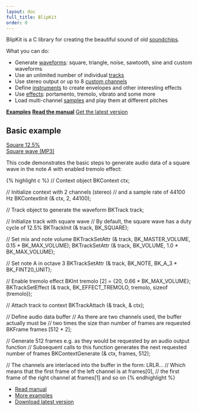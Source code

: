 ```yaml
---
layout: doc
full_title: BlipKit
order: 0
---
```


BlipKit is a C library for creating the beautiful sound of old [soundchips](http://en.wikipedia.org/wiki/Chiptune).

What you can do:

* Generate [waveforms](manual/waveforms/): square, triangle, noise, sawtooth, sine and custom waveforms
* Use an unlimited number of individual [tracks](manual/tracks/)
* Use stereo output or up to 8 [custom channels](manual/context/)
* Define [instruments](manual/instruments/) to create envelopes and other interesting effects
* Use [effects](manual/effects/): portamento, tremolo, vibrato and some more
* Load multi-channel [samples](manual/samples/) and play them at different pitches

<p class="buttons">
	<strong><a href="examples/" class="button">Examples</a></strong>
	<strong><a href="manual/" class="button">Read the manual</a></strong>
	<a href="https://github.com/detomon/BlipKit" class="button">Get the latest version</a>
</p>

## Basic example

<div class="buttons">
	<div class="player" data-volume="0.7">
		<a href="{{ "/assets/sound/basic-example/basic-example.mp3" | prepend: site.baseurl }}" class="button">
			Square 12.5%
		</a>
		<div class="label"><a href="{{ "/assets/sound/basic-example/basic-example.mp3" | prepend: site.baseurl }}">Square wave (MP3)</a></div>
	</div>
</div>

This code demonstrates the basic steps to generate audio data of a square wave in the note *A* with enabled tremolo effect:

{% highlight c %}
// Context object
BKContext ctx;

// Initialize context with 2 channels (stereo)
// and a sample rate of 44100 Hz
BKContextInit (& ctx, 2, 44100);

// Track object to generate the waveform
BKTrack track;

// Initialize track with square wave
// By default, the square wave has a duty cycle of 12.5%
BKTrackInit (& track, BK_SQUARE);

// Set mix and note volume
BKTrackSetAttr (& track, BK_MASTER_VOLUME, 0.15 * BK_MAX_VOLUME);
BKTrackSetAttr (& track, BK_VOLUME,        1.0 * BK_MAX_VOLUME);

// Set note A in octave 3
BKTrackSetAttr (& track, BK_NOTE, BK_A_3 * BK_FINT20_UNIT);

// Enable tremolo effect
BKInt tremolo [2] = {20, 0.66 * BK_MAX_VOLUME};
BKTrackSetEffect (& track, BK_EFFECT_TREMOLO, tremolo, sizeof (tremolo));

// Attach track to context
BKTrackAttach (& track, & ctx);

// Define audio data buffer
// As there are two channels used, the buffer actually must be
// two times the size than number of frames are requested
BKFrame frames [512 * 2];

// Generate 512 frames e.g. as they would be requested by an audio output function
// Subsequent calls to this function generates the next requested number of frames
BKContextGenerate (& ctx, frames, 512);

// The channels are interlaced into the buffer in the form: LRLR...
// Which means that the first frame of the left channel is at frames[0],
// the first frame of the right channel at frames[1] and so on
{% endhighlight %}

- [Read manual](manual/)
- [More examples](examples/)
- [Download latest version](https://github.com/detomon/BlipKit)
